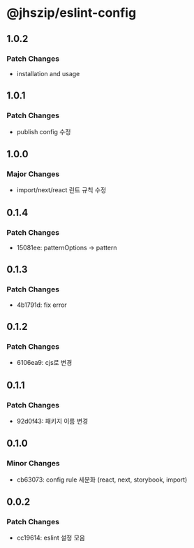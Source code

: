 # @jhszip/eslint-config

## 1.0.2

### Patch Changes

- installation and usage

## 1.0.1

### Patch Changes

- publish config 수정

## 1.0.0

### Major Changes

- import/next/react 린트 규칙 수정

## 0.1.4

### Patch Changes

- 15081ee: patternOptions -> pattern

## 0.1.3

### Patch Changes

- 4b1791d: fix error

## 0.1.2

### Patch Changes

- 6106ea9: cjs로 변경

## 0.1.1

### Patch Changes

- 92d0f43: 패키지 이름 변경

## 0.1.0

### Minor Changes

- cb63073: config rule 세분화 (react, next, storybook, import)

## 0.0.2

### Patch Changes

- cc19614: eslint 설정 모음
